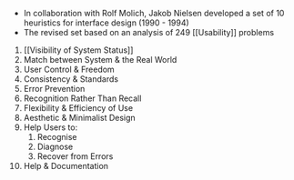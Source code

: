 - In collaboration with Rolf Molich, Jakob Nielsen developed a set of 10 heuristics for interface design (1990 - 1994)
- The revised set based on an analysis of 249 [[Usability]] problems

1. [[Visibility of System Status]]
2. Match between System & the Real World
3. User Control & Freedom
4. Consistency & Standards
5. Error Prevention
6. Recognition Rather Than Recall
7. Flexibility & Efficiency of Use
8. Aesthetic & Minimalist Design
9. Help Users to:
	1. Recognise
	2. Diagnose
	3. Recover from Errors
10. Help & Documentation
